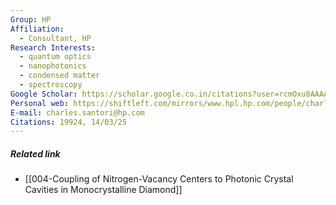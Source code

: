 ```yaml
---
Group: HP
Affiliation:
  - Consultant, HP
Research Interests:
  - quantum optics
  - nanophotonics
  - condensed matter
  - spectroscopy
Google Scholar: https://scholar.google.co.in/citations?user=rcmOxu8AAAAJ&hl=en&authuser=2&oi=ao
Personal web: https://shiftleft.com/mirrors/www.hpl.hp.com/people/charles_santori.1
E-mail: charles.santori@hp.com
Citations: 19924, 14/03/25
---
```

##### Related link
- [[004-Coupling of Nitrogen-Vacancy Centers to Photonic Crystal Cavities in Monocrystalline Diamond]]